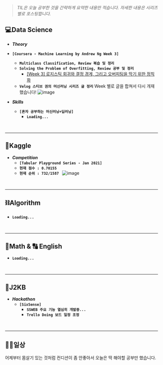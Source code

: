 > _TIL은 오늘 공부한 것을 간략하게 요약한 내용만 적습니다.
> 자세한 내용은 시리즈별로 포스팅합니다._

## 💻Data Science

-  ***Theory***
  - **`[Coursera - Machine Learning by Andrew Ng Week 3]`**
    
    - **`Multiclass Classification, Review 복습 및 정리`**
    - **`Solving the Problem of Overfitting, Review 공부 및 정리`**
      - [[Week 3] 로지스틱 회귀와 결정 경계, 그리고 오버피팅을 막기 위한 정칙화](https://velog.io/@kwonhl0211/분류-문제와-결정-경계)
    - **`Velog 스티브 권의 머신러닝 시리즈 글 정리`**
      Week 별로 글을 합쳐서 다시 개재했습니다!
      ![image](https://user-images.githubusercontent.com/61633137/106253499-e98f6680-625a-11eb-89aa-b4038eeb4cf3.png)
    
  
- ***Skills***
  - **`[혼자 공부하는 머신러닝+딥러닝]`**
    - **`Loading...`**

<br>

***

## 🌠Kaggle

- ***Competition***
  - **`[Tabular Playground Series - Jan 2021]`**
  - **`현재 점수 : 0.70155`** 
  - **`현재 순위 : 732/1587 `**
     ![image](https://user-images.githubusercontent.com/61633137/106230797-a40b7300-6233-11eb-8203-b991c956334a.png)

<br>

***

## ⛓Algorithm

- **`Loading...`**

<br>

***

## 📐Math  & 🔠 English

- **`Loading...`**

<br>

***

## 👾J2KB

- ***Hackathon***
  - **`[SixSense]`**
    - **`SSWEB 주요 기능 열심히 개발중...`** 
    - **`Trello Doing 보드 일정 조정`**

<br>

***

## 👨‍💻일상

어제부터 몸살기 있는 것처럼 컨디션이 좀 안좋아서 오늘은 딱 해야할 공부만 했습니다.